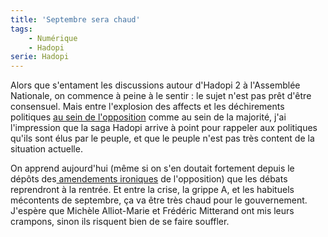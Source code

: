 ```yaml
---
title: 'Septembre sera chaud'
tags:
    - Numérique
    - Hadopi
serie: Hadopi
---
```


Alors que s'entament les discussions autour d'Hadopi 2 à l'Assemblée Nationale,
on commence à peine à le sentir&nbsp;: le sujet n'est pas prêt d'être
consensuel. Mais entre l'explosion des affects et les déchirements politiques
[au sein de l'opposition](http://tempsreel.nouvelobs.com/) comme au sein de la
majorité, j'ai l'impression que la saga Hadopi arrive à point pour rappeler aux
politiques qu'ils sont élus par le peuple, et que le peuple n'est pas très
content de la situation actuelle.

On apprend aujourd'hui (même si on s'en doutait fortement depuis le dépôts
des[ amendements ironiques](http://richard.ying.fr/blog/2009/07/20/2150/) de
l'opposition) que les débats reprendront à la rentrée. Et entre la crise, la
grippe A, et les habituels mécontents de septembre, ça va être très chaud pour
le gouvernement. J'espère que Michèle Alliot-Marie et Frédéric Mitterand ont mis
leurs crampons, sinon ils risquent bien de se faire souffler.
